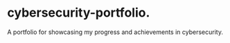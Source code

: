 # cybersecurity-portfolio.
A portfolio for showcasing my progress and achievements in cybersecurity.
